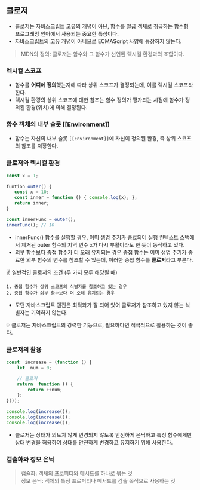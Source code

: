 ## 클로저

-  클로저는 자바스크립트 고유의 개념이 아닌, 함수를 일급 객체로 취급하는 함수형 프로그래밍 언어에서
사용되는 중요한 특성이다.
- 자바스크립트의 고유 개념이 아니므로 ECMAScript 사양에 등장하지 않는다.

> MDN의 정의: 클로저는 함수와 그 함수가 선언된 렉시컬 환경과의 조합이다.

### 렉시컬 스코프

- 함수를 **어디에 정의**했는지에 따라 상위 스코프가 결정되는데, 이를 렉시컬 스코프라 한다.
- 렉시컬  환경의 상위 스코프에 대한 참조는 함수 정의가 평가되는 시점에 함수가 정의된 환경(위치)에 의해 결정된다.

### 함수 객체의 내부 슬롯 [[Environment]]

- 함수는 자신의 내부 슬롯 `[[Environment]]`에 자신이 정의된 환경, 즉 상위 스코프의 참조를 저장한다.

### 클로저와 렉시컬 환경

 ```jsx
const x = 1;

funtion outer() {
	const x = 10;
	const inner = function () { console.log(x); };
	return inner;
}

const innerFunc = outer();
innerFunc(); // 10
```

- innerFunc() 함수를 실행할 경우, 이미 생명 주기가 종료되어 실행 컨텍스트 스택에서 제거된 outer 함수의 지역 변수 x가 다시 부활이라도 한 듯이 동작하고 있다.
 - 외부 함수보다 중첩 함수가 더 오래 유지되는 경우 중첩 함수는 이미 생명 주기가 종료한 외부 함수의 변수를 참조할 수 있는데, 이러한 중첩 함수를 **클로저**라고 부른다.

✌ 일반적인 클로저의 조건 (두 가지 모두 해당될 때)
	
	1. 중첩 함수가 상위 스코프의 식별자를 참조하고 있는 경우
	2. 중첩 함수가 외부 함수보다 더 오래 유지되는 경우 

- 모던 자바스크립트 엔진은 최적화가 잘 되어 있어 클로저가 참조하고 있지 않는 식별자는 기억하지 않는다.

💡 클로저는 자바스크립트의 강력한 기능으로, 필요하다면 적극적으로 활용하는 것이 좋다.

### 클로저의 활용

```jsx
const  increase = (function () {
	let  num = 0;

	// 클로저
	return  function () {
		return ++num;
	};
}());

console.log(increase());
console.log(increase());
console.log(increase());
```
-  클로저는 상태가 의도치 않게 변경되지 않도록 안전하게 은닉하고 특정 함수에게만 상태 변경을 허용하여 상태를 안전하게 변경하고 유지하기 위해 사용한다.

### 캡슐화와 정보 은닉

> 캡슐화: 객체의 프로퍼티와 메서드를 하나로 묶는 것 <br>
> 정보 은닉: 객체의 특정 프로퍼티나 메서드를 감출 목적으로 사용하는 것
